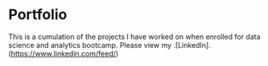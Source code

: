 # Portfolio
This is a cumulation of the projects I have worked on when enrolled for data science and analytics bootcamp. 
Please view my .[LinkedIn]. (https://www.linkedin.com/feed/)
